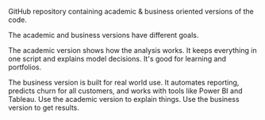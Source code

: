 GitHub repository containing academic & business oriented versions of the code.

The academic and business versions have different goals. 

The academic version shows how the analysis works.
It keeps everything in one script and explains model decisions. It's good for learning and portfolios. 

The business version is built for real world use. It automates reporting, predicts churn for all customers, 
and works with tools like Power BI and Tableau. Use the academic version to explain things. Use the business version to get results.
